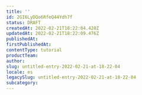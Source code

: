 ```yaml
---
title: ''
id: 2GI6LyDQo6RfeQ44Ydh7f
status: DRAFT
createdAt: 2022-02-21T18:22:04.420Z
updatedAt: 2022-02-21T18:22:09.476Z
publishedAt: 
firstPublishedAt: 
contentType: tutorial
productTeam: 
author: 
slug: untitled-entry-2022-02-21-at-18-22-04
locale: es
legacySlug: untitled-entry-2022-02-21-at-18-22-04
subcategory: 
---
```



